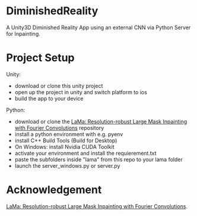 # DiminishedReality
A Unity3D Diminished Reality App using an external CNN via Python Server for Inpainting. 

# Project Setup

Unity:
- download or clone this unity project
- open up the project in unity and switch platform to ios
- build the app to your device

Python:
- download or clone the [LaMa: Resolution-robust Large Mask Inpainting with Fourier Convolutions](https://github.com/advimman/lama) repository
- install a python environment with e.g. pyenv 
- install C++ Build Tools (Build for Desktop)
- On Windows: install Nvidia CUDA Toolkit 
- activate your environment and install the requierement.txt
- paste the subfolders inside "lama" from this repo to your lama folder
- launch the server_windows.py or server.py

# Acknowledgement
[LaMa: Resolution-robust Large Mask Inpainting with Fourier Convolutions](https://github.com/advimman/lama).
 
